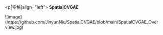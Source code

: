 <p[空格]align="left">
**SpatialCVGAE**
</p>
![image](https://github.com/JinyunNiu/SpatialCVGAE/blob/main/SpatialCVGAE_Overview.jpg)
